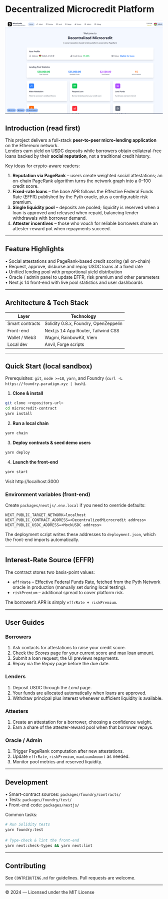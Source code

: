 # Decentralized Microcredit Platform

![Frontend Vision](front_end_vision.png)

## Introduction (read first)

This project delivers a full-stack **peer-to-peer micro-lending application** on the Ethereum network.  
Lenders earn yield on USDC deposits while borrowers obtain collateral-free loans backed by their **social reputation**, not a traditional credit history.

Key ideas for crypto-aware readers:

1. **Reputation via PageRank** – users create weighted social attestations; an on-chain PageRank algorithm turns the network graph into a 0–100 credit score.
2. **Fixed-rate loans** – the base APR follows the Effective Federal Funds Rate (EFFR) published by the Pyth oracle, plus a configurable risk premium.
3. **Single liquidity pool** – deposits are pooled; liquidity is reserved when a loan is approved and released when repaid, balancing lender withdrawals with borrower demand.
4. **Attester incentives** – those who vouch for reliable borrowers share an attester-reward pot when repayments succeed.

---

## Feature Highlights

• Social attestations and PageRank-based credit scoring (all on-chain)  
• Request, approve, disburse and repay USDC loans at a fixed rate  
• Unified lending pool with proportional yield distribution  
• Oracle / admin panel to update EFFR, risk premium and other parameters  
• Next.js 14 front-end with live pool statistics and user dashboards

---

## Architecture & Tech Stack

| Layer           | Technology |
| --------------- | ---------- |
| Smart contracts | Solidity 0.8.x, Foundry, OpenZeppelin |
| Front-end       | Next.js 14 App Router, Tailwind CSS |
| Wallet / Web3   | Wagmi, RainbowKit, Viem |
| Local dev       | Anvil, Forge scripts |

---

## Quick Start (local sandbox)

Prerequisites: `git`, `node >=18`, `yarn`, and Foundry (`curl -L https://foundry.paradigm.xyz | bash`).

1. **Clone & install**
```bash
git clone <repository-url>
cd microcredit-contract
yarn install
```
2. **Run a local chain**
```bash
yarn chain
```
3. **Deploy contracts & seed demo users**
```bash
yarn deploy
```
4. **Launch the front-end**
```bash
yarn start
```
Visit http://localhost:3000

### Environment variables (front-end)
Create `packages/nextjs/.env.local` if you need to override defaults:
```env
NEXT_PUBLIC_TARGET_NETWORK=localhost
NEXT_PUBLIC_CONTRACT_ADDRESS=<DecentralizedMicrocredit address>
NEXT_PUBLIC_USDC_ADDRESS=<MockUSDC address>
```
The deployment script writes these addresses to `deployment.json`, which the front-end imports automatically.

---

## Interest-Rate Source (EFFR)

The contract stores two basis-point values:
- `effrRate` – Effective Federal Funds Rate, fetched from the Pyth Network oracle in production (manually set during local testing).
- `riskPremium` – additional spread to cover platform risk.

The borrower’s APR is simply `effrRate + riskPremium`.

---

## User Guides

### Borrowers
1. Ask contacts for attestations to raise your credit score.  
2. Check the *Scores* page for your current score and max loan amount.  
3. Submit a loan request; the UI previews repayments.  
4. Repay via the *Repay* page before the due date.

### Lenders
1. Deposit USDC through the *Lend* page.  
2. Your funds are allocated automatically when loans are approved.  
3. Withdraw principal plus interest whenever sufficient liquidity is available.

### Attesters
1. Create an attestation for a borrower, choosing a confidence weight.  
2. Earn a share of the attester-reward pool when that borrower repays.

### Oracle / Admin
1. Trigger PageRank computation after new attestations.  
2. Update `effrRate`, `riskPremium`, `maxLoanAmount` as needed.  
3. Monitor pool metrics and reserved liquidity.

---

## Development

• Smart-contract sources: `packages/foundry/contracts/`  
• Tests: `packages/foundry/test/`  
• Front-end code: `packages/nextjs/`  

Common tasks:
```bash
# Run Solidity tests
yarn foundry:test

# Type-check & lint the front-end
yarn next:check-types && yarn next:lint
```

---

## Contributing
See `CONTRIBUTING.md` for guidelines.  Pull requests are welcome.

---

© 2024 — Licensed under the MIT License
